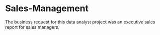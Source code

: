 # Sales-Management
The business request for this data analyst project was an executive sales report for sales managers.
